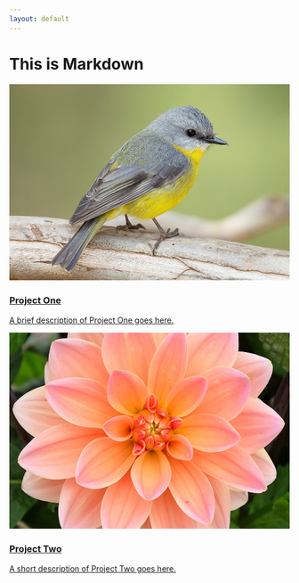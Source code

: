```yaml
---
layout: default
---
```


# This is Markdown

<link rel="stylesheet" href="/projects.css">

<div class="project-grid">
  <a href="project1.html" class="project-card">
    <img src="bird.jpg" alt="Project 1 screenshot" class="project-image">
    <div class="project-content">
      <h3 class="project-title">Project One</h3>
      <p class="project-description">A brief description of Project One goes here.</p>
    </div>
  </a>

  <a href="project2.html" class="project-card">
    <img src="flower.jpg" alt="Project 2 screenshot" class="project-image">
    <div class="project-content">
      <h3 class="project-title">Project Two</h3>
      <p class="project-description">A short description of Project Two goes here.</p>
    </div>
  </a>
</div>
